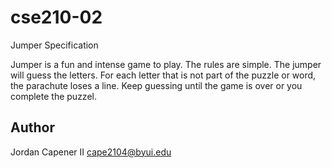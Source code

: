 # cse210-02
Jumper Specification

Jumper is a fun and intense game to play. The rules are simple. The jumper will guess the letters. For each letter that is not part of the puzzle or word, the parachute loses a line. Keep guessing until the game is over or you complete the puzzel.

## Author
Jordan Capener II
cape2104@byui.edu